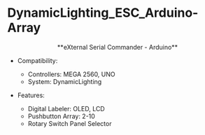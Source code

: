 # DynamicLighting_ESC_Arduino-Array
<center>**eXternal Serial Commander - Arduino**</center>

- Compatibility:
  * Controllers: MEGA 2560, UNO
  * System: DynamicLighting
  
- Features:
  * Digital Labeler: OLED, LCD
  * Pushbutton Array: 2-10
  * Rotary Switch Panel Selector
